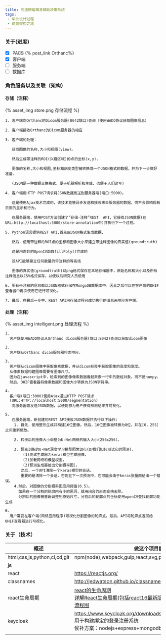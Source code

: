 ```yaml
---
title: 胆道肿瘤精准辅助决策系统
tags:
 - 毕业设计过程
 - 前端架构之路
---
```

### 关于(进度)

- [x] PACS {% post_link Orthanc%}
 - [x]  客户端
  - [ ] 服务端
  - [ ] 数据库

### 角色服务以及关联（架构）

#### 存储（注释）

{% asset_img store.png 存储流程 %}

```
1. 客户端向Orthanc的Dicom服务器(8042端口)查询（使用WADO协议获取图像信息）

2. 客户端接收Orthanc的Dicom服务器的相应

3. 客户端的处理：

   获取图像的名称,大小和视图(view)。

   然后生成带注释的ROI(兴趣区域)的点的坐标(x,y).

   图像的名称,大小和视图,坐标和病变类型被转换成一个JSON格式的数据，并为下一步做好准备.

   (JSON是一种数据交换格式，便于机器解析和生成，也便于人们读写)

4. 客户端用HTTP POST请求将JSON数据发送到服务器端(端口:5000)。

   这是使用Ajax技术完成的，该技术能够异步发送和接收来自服务器的数据，而不会影响现有页面的显示和行为。

   在服务器端，使用POST方法创建了“存储-注释”REST  API，它接收JSON数据(在URL:http://localhost:5000/store-annotation中)并执行下一个过程。

5. Python语言提供REST API,首先由JSON格式生成数据,

   然后，使用带注释的ROI点的坐标和图像大小来建立带注释图像的真实值(groundtruth)

   这是用奇妙的OpenCV函数fillPoly()完成的

   该API能够建立任何数量的带注释的等高线

   图像的真实值(groundtruth)以png格式保存在本地存储器中，原始名称和大小以及所有注释信息以CSV格式保存，以便以后研究人员使用

6. 所有带注释的信息都以JSON格式存储在MongoDB数据库中，因此之后可以在客户端的OHIF查看器中再次使用它进行可视化。

7. 最后，在最后一步中，REST API用存储过程已成功执行的消息来响应客户端。
```

#### 处理（注释）

{% asset_img Intelligent.png 处理流程 %}

```
1.
  客户端使用WADO协议从Orthanc dicom服务器(端口:8042)查询以获取dicom图像
  
2. 
  客户端从Orthanc dicom服务器检索响应。
  
3. 
  客户端从dicom图像中获取像素数据，并从dicom标签中获取图像的高度和宽度。
  从像素数据构建图像需要有图像尺寸。
  因为在javascript中，检索到的图像像素数据看起来像一行中的数组对象，而不是numpy。
  然后，OHIF查看器将像素数据和图像大小转换为JSON字符串。
  
4. 
  客户端(端口:3000)使用Ajax通过HTTP POST请求
  (URL:HTTP://localhost:5000/segmentation)
   向服务器端发送JSON数据，以便能够为用户获得预测结果并可视化。
   
5. 
   在服务器端，新创建的REST API接收JSON数据并执行以下操作:
    1. 首先，使用整形生成并构建16位图像。然后，16位图像被转换为8位，并在[0，255]之间重新缩放。
 
    2. 转换后的图像大小调整为U-Net网络的输入大小(256x256)。
    
    3. 预先训练的U-Net深度学习模型照常运行(即我们如何测试它的预测)，
    	(1)测试生成器为keras模型生成图像，
    	(2)加载网络和模型权重，
    	(3)预测生成器给出分割概率图)。
       之后，一个API清除一个keras模型的会话。
       重要的是清除一个会话，否则在下一次预测中，它可能会由于keras张量而给出一个错误。
    4.然后，对图像的分割概率图应用阈值(0.5)。
      如果在一个分割的轮廓内有小的黑洞，就用闭合的形态变换去除。
      分割后的图像被重新调整到原始尺寸，分割后的轮廓点的坐标使用openCV查找轮廓功能生成
      
6. 
  用户需要在客户端(网络应用程序)可视化分割图像的轮廓点。最后，API将轮廓点返回给OHIF查看器进行可视化。

```

### 关于（技术）

|概述| 做这个项目能体验一把前端的发展史 |
| ---- | ---- |
| html,css,js,python,ci,cd,git | npm(node),webpack,gulp,react,svg,proptypes,classnames,lerna,vtk.js,cornerstone.js |
| **js** |      |
| react | https://reactjs.org/ |
| classnames | http://jedwatson.github.io/classnames/ |
| react生命周期 | [react的生命周期](https://www.jianshu.com/p/b331d0e4b398) <br>[详解React生命周期(包括react16最新版)](https://www.jianshu.com/p/514fe21b9914)<br>[流程图](https://upload-images.jianshu.io/upload_images/5287253-80e1623c694bcf36.png) |
| keycloak | https://www.keycloak.org/downloads.html<br>用于构建绑定的登录注册系统<br>候补方案：nodejs+express+mongodb |
|  |  |

